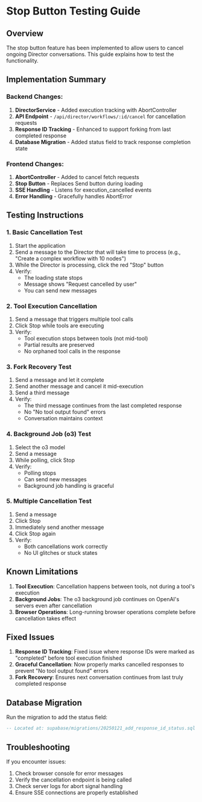 # Stop Button Testing Guide

## Overview
The stop button feature has been implemented to allow users to cancel ongoing Director conversations. This guide explains how to test the functionality.

## Implementation Summary

### Backend Changes:
1. **DirectorService** - Added execution tracking with AbortController
2. **API Endpoint** - `/api/director/workflows/:id/cancel` for cancellation requests
3. **Response ID Tracking** - Enhanced to support forking from last completed response
4. **Database Migration** - Added status field to track response completion state

### Frontend Changes:
1. **AbortController** - Added to cancel fetch requests
2. **Stop Button** - Replaces Send button during loading
3. **SSE Handling** - Listens for execution_cancelled events
4. **Error Handling** - Gracefully handles AbortError

## Testing Instructions

### 1. Basic Cancellation Test
1. Start the application
2. Send a message to the Director that will take time to process (e.g., "Create a complex workflow with 10 nodes")
3. While the Director is processing, click the red "Stop" button
4. Verify:
   - The loading state stops
   - Message shows "Request cancelled by user"
   - You can send new messages

### 2. Tool Execution Cancellation
1. Send a message that triggers multiple tool calls
2. Click Stop while tools are executing
3. Verify:
   - Tool execution stops between tools (not mid-tool)
   - Partial results are preserved
   - No orphaned tool calls in the response

### 3. Fork Recovery Test
1. Send a message and let it complete
2. Send another message and cancel it mid-execution
3. Send a third message
4. Verify:
   - The third message continues from the last completed response
   - No "No tool output found" errors
   - Conversation maintains context

### 4. Background Job (o3) Test
1. Select the o3 model
2. Send a message
3. While polling, click Stop
4. Verify:
   - Polling stops
   - Can send new messages
   - Background job handling is graceful

### 5. Multiple Cancellation Test
1. Send a message
2. Click Stop
3. Immediately send another message
4. Click Stop again
5. Verify:
   - Both cancellations work correctly
   - No UI glitches or stuck states

## Known Limitations

1. **Tool Execution**: Cancellation happens between tools, not during a tool's execution
2. **Background Jobs**: The o3 background job continues on OpenAI's servers even after cancellation
3. **Browser Operations**: Long-running browser operations complete before cancellation takes effect

## Fixed Issues

1. **Response ID Tracking**: Fixed issue where response IDs were marked as "completed" before tool execution finished
2. **Graceful Cancellation**: Now properly marks cancelled responses to prevent "No tool output found" errors
3. **Fork Recovery**: Ensures next conversation continues from last truly completed response

## Database Migration

Run the migration to add the status field:
```sql
-- Located at: supabase/migrations/20250121_add_response_id_status.sql
```

## Troubleshooting

If you encounter issues:
1. Check browser console for error messages
2. Verify the cancellation endpoint is being called
3. Check server logs for abort signal handling
4. Ensure SSE connections are properly established